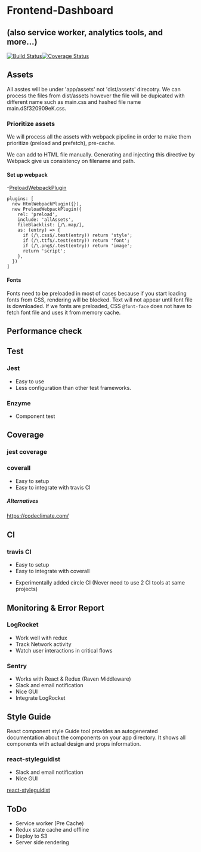 # Frontend-Dashboard

## (also service worker, analytics tools, and more...)

[![Build Status](https://travis-ci.org/keioka/React-Dashboard.svg?branch=master)](https://travis-ci.org/keioka/React-Dashboard)[![Coverage Status](https://coveralls.io/repos/github/keioka/Frontend-DevOps-React/badge.svg?branch=master)](https://coveralls.io/github/keioka/Frontend-DevOps-React?branch=master)

## Assets

All asstes will be under 'app/assets' not 'dist/assets' direcotry.
We can process the files from dist/assets however the file will be dupicated with different name such as main.css and hashed file name main.dSf320909eK.css.

### Prioritize assets

We will process all the assets with webpack pipeline in order to make them prioritize (preload and prefetch), pre-cache.

We can add <link rel="preload" /> to HTML file manually. Generating and injecting this directive by Webpack give us consistency on filename and path.

#### Set up webpack

-[PreloadWebpackPlugin](https://github.com/GoogleChromeLabs/preload-webpack-plugin)

```
plugins: [
  new HtmlWebpackPlugin({}),
  new PreloadWebpackPlugin({
    rel: 'preload',
    include: 'allAssets',
    fileBlacklist: [/\.map/],
    as: (entry) => {
      if (/\.css$/.test(entry)) return 'style';
      if (/\.ttf$/.test(entry)) return 'font';
      if (/\.png$/.test(entry)) return 'image';
      return 'script';
    },
  })
]
```

#### Fonts

Fonts need to be preloaded in most of cases because if you start loading fonts from CSS, rendering will be blocked. Text will not appear until font file is downloaded. If we fonts are preloaded, CSS `@font-face` does not have to fetch font file and uses it from memory cache.

## Performance check

## Test

### Jest

- Easy to use
- Less configuration than other test frameworks.

### Enzyme

- Component test

## Coverage

### jest coverage

### coverall

- Easy to setup
- Easy to integrate with travis CI

##### Alternatives

https://codeclimate.com/

## CI

### travis CI

- Easy to setup
- Easy to integrate with coverall

* Experimentally added circle CI (Never need to use 2 CI tools at same projects)
  
## Monitoring & Error Report

### LogRocket

- Work well with redux
- Track Network activity
- Watch user interactions in critical flows

### Sentry

- Works with React & Redux (Raven Middleware)
- Slack and email notification
- Nice GUI
- Integrate LogRocket

## Style Guide

React component style Guide tool provides an autogenerated documentation about the components on your app directory.
It shows all components with actual design and props information.

### react-styleguidist

- Slack and email notification
- Nice GUI

[react-styleguidist](https://github.com/styleguidist/react-styleguidist)

## ToDo

- Service worker (Pre Cache)
- Redux state cache and offline
- Deploy to S3
- Server side rendering
